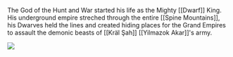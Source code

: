 The God of the Hunt and War started his life as the Mighty [[Dwarf]] King. His underground empire streched through the entire [[Spine Mountains]], his Dwarves held the lines and created hiding places for the Grand Empires to assault the demonic beasts of [[Kräl Şah]] [[Yilmazok Akar]]'s army.  

![](Bodar.jpg)